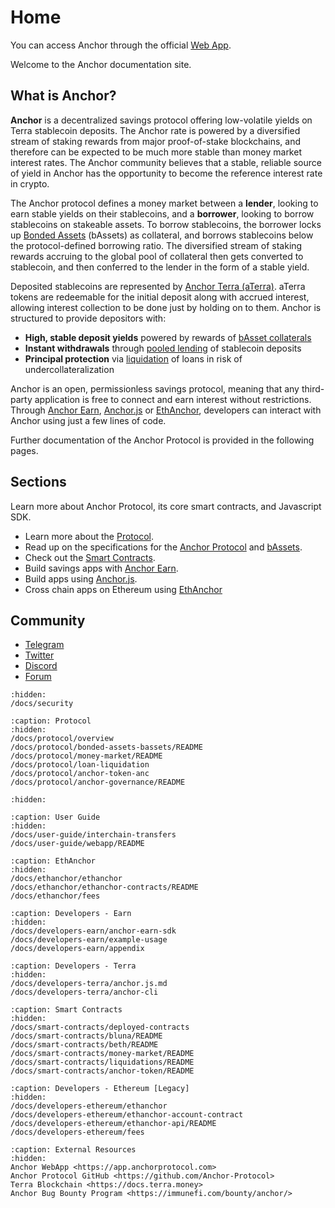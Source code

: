 # Home

You can access Anchor through the official [Web App](/docs/user-guide/webapp/README.md).

Welcome to the Anchor documentation site.

## What is Anchor?

**Anchor** is a decentralized savings protocol offering low-volatile yields on Terra stablecoin deposits. The Anchor rate is powered by a diversified stream of staking rewards from major proof-of-stake blockchains, and therefore can be expected to be much more stable than money market interest rates.  The Anchor community believes that a stable, reliable source of yield in Anchor has the opportunity to become the reference interest rate in crypto.

The Anchor protocol defines a money market between a **lender**, looking to earn stable yields on their stablecoins, and a **borrower**, looking to borrow stablecoins on stakeable assets. To borrow stablecoins, the borrower locks up [Bonded Assets](/docs/protocol/bonded-assets-bassets/README.md) (bAssets) as collateral, and borrows stablecoins below the protocol-defined borrowing ratio. The diversified stream of staking rewards accruing to the global pool of collateral then gets converted to stablecoin, and then conferred to the lender in the form of a stable yield.&#x20;

Deposited stablecoins are represented by [Anchor Terra (aTerra)](./docs/protocol/money-market/README.md#usage). aTerra tokens are redeemable for the initial deposit along with accrued interest, allowing interest collection to be done just by holding on to them. Anchor is structured to provide depositors with:

* **High, stable deposit yields** powered by rewards of [bAsset collaterals](./docs/protocol/money-market/README.md#algorithmic-interest-rate)
* **Instant withdrawals** through [pooled lending](./docs/protocol/money-market/README.md#depositing-terra-stablecoins) of stablecoin deposits
* **Principal protection** via [liquidation](/docs/protocol/loan-liquidation.md) of loans in risk of undercollateralization

Anchor is an open, permissionless savings protocol, meaning that any third-party application is free to connect and earn interest without restrictions. Through [Anchor Earn](/docs/developers-earn/anchor-earn-sdk.md), [Anchor.js](/docs/developers-terra/anchor.js.md) or [EthAnchor](/docs/developers-ethereum/ethanchor.md), developers can interact with Anchor using just a few lines of code.

Further documentation of the Anchor Protocol is provided in the following pages.

## Sections

Learn more about Anchor Protocol, its core smart contracts, and Javascript SDK.

* Learn more about the [Protocol](/docs/protocol/overview.md).
* Read up on the specifications for the [Anchor Protocol](https://anchorprotocol.com/docs/anchor-v1.1.pdf) and [bAssets](https://anchorprotocol.com/docs/The\_bAsset\_Protocol.pdf).&#x20;
* Check out the [Smart Contracts](/docs/smart-contracts/deployed-contracts.md).
* Build savings apps with [Anchor Earn](/docs/developers-earn/anchor-earn-sdk.md).
* Build apps using [Anchor.js](/docs/developers-terra/anchor.js.md).
* Cross chain apps on Ethereum using [EthAnchor](/docs/developers-ethereum/ethanchor.md)&#x20;

## Community

* [Telegram](https://t.me/anchor\_official)
* [Twitter](https://twitter.com/anchor\_protocol)
* [Discord](https://discord.gg/9aUYgpKZ9c)
* [Forum](https://forum.anchorprotocol.com)

```{toctree}
:hidden:
/docs/security
```

```{toctree}
:caption: Protocol
:hidden:
/docs/protocol/overview
/docs/protocol/bonded-assets-bassets/README
/docs/protocol/money-market/README
/docs/protocol/loan-liquidation
/docs/protocol/anchor-token-anc
/docs/protocol/anchor-governance/README
```

```{toctree}
:hidden:
```

```{toctree}
:caption: User Guide
:hidden:
/docs/user-guide/interchain-transfers
/docs/user-guide/webapp/README
```

```{toctree}
:caption: EthAnchor
:hidden:
/docs/ethanchor/ethanchor
/docs/ethanchor/ethanchor-contracts/README
/docs/ethanchor/fees
```

```{toctree}
:caption: Developers - Earn
:hidden:
/docs/developers-earn/anchor-earn-sdk
/docs/developers-earn/example-usage
/docs/developers-earn/appendix
```

```{toctree}
:caption: Developers - Terra
:hidden:
/docs/developers-terra/anchor.js.md
/docs/developers-terra/anchor-cli
```

```{toctree}
:caption: Smart Contracts
:hidden:
/docs/smart-contracts/deployed-contracts
/docs/smart-contracts/bluna/README
/docs/smart-contracts/beth/README
/docs/smart-contracts/money-market/README
/docs/smart-contracts/liquidations/README
/docs/smart-contracts/anchor-token/README
```

```{toctree}
:caption: Developers - Ethereum [Legacy]
:hidden:
/docs/developers-ethereum/ethanchor
/docs/developers-ethereum/ethanchor-account-contract
/docs/developers-ethereum/ethanchor-api/README
/docs/developers-ethereum/fees
```

```{toctree}
:caption: External Resources
:hidden:
Anchor WebApp <https://app.anchorprotocol.com>
Anchor Protocol GitHub <https://github.com/Anchor-Protocol>
Terra Blockchain <https://docs.terra.money>
Anchor Bug Bounty Program <https://immunefi.com/bounty/anchor/>
```